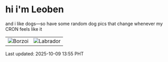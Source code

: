 # hi i'm Leoben

and i like dogs—so have some random dog pics that change whenever my CRON feels like it

|  |  |
|--------|----------|
| ![Borzoi](https://random-dog-vercel.vercel.app/api/random-borzoi?v=1759989358) | ![Labrador](https://random-dog-vercel.vercel.app/api/random-labrador?v=1759989358) |

Last updated: 2025-10-09 13:55 PHT
